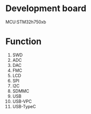 # Development board

MCU:STM32h750xb

# Function

1. SWD
2. ADC
3. DAC
4. FMC
5. LCD
6. SPI
7. I2C
8. SDMMC
9. USB
10. USB-VPC
11. USB-TypeC
